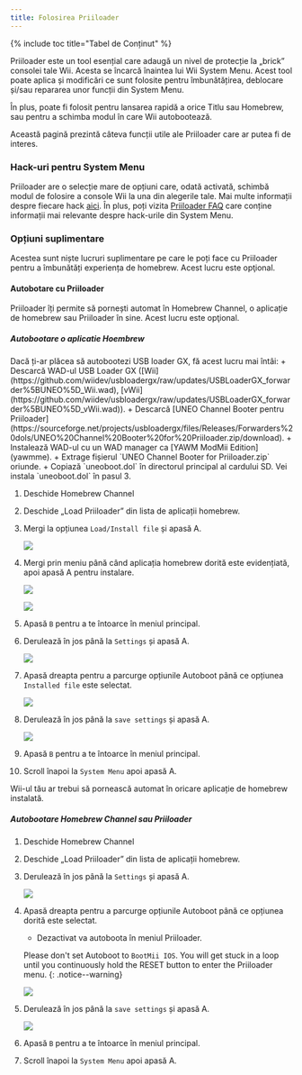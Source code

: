 ```yaml
---
title: Folosirea Priiloader
---
```


{% include toc title="Tabel de Conținut" %}

Priiloader este un tool esențial care adaugă un nivel de protecție la „brick” consolei tale Wii. Acesta se încarcă înaintea lui Wii System Menu. Acest tool poate aplica și modificări ce sunt folosite pentru îmbunătățirea, deblocare și/sau repararea unor funcții din System Menu.

În plus, poate fi folosit pentru lansarea rapidă a orice Titlu sau Homebrew, sau pentru a schimba modul în care Wii autobootează.

Această pagină prezintă câteva funcții utile ale Priiloader care ar putea fi de interes.

### Hack-uri pentru System Menu

Priiloader are o selecție mare de opțiuni care, odată activată, schimbă modul de folosire a console Wii la una din alegerile tale. Mai multe informații despre fiecare hack [aici](https://dacotaco.github.io/priiloader/docs/HACKS.html#currently-supported-hacks). În plus, poți vizita [Priiloader FAQ](https://dacotaco.github.io/priiloader/docs/FAQ.html) care conține informații mai relevante despre hack-urile din System Menu.

### Opțiuni suplimentare

Acestea sunt niște lucruri suplimentare pe care le poți face cu Priiloader pentru a îmbunătăți experiența de homebrew. Acest lucru este opţional.

#### Autobotare cu Priiloader

Priiloader îți permite să pornești automat în Homebrew Channel, o aplicație de homebrew sau Priiloader în sine. Acest lucru este opţional.

##### Autobootare o aplicatie Hoembrew

<div id="autobooting-usbloadergx" class="notice--warning" markdown="1">
Dacă ți-ar plăcea să autobootezi USB loader GX, fă acest lucru mai întâi:
  + Descarcă WAD-ul USB Loader GX ([Wii](https://github.com/wiidev/usbloadergx/raw/updates/USBLoaderGX_forwarder%5BUNEO%5D_Wii.wad), [vWii](https://github.com/wiidev/usbloadergx/raw/updates/USBLoaderGX_forwarder%5BUNEO%5D_vWii.wad)).
  + Descarcă [UNEO Channel Booter pentru Priiloader](https://sourceforge.net/projects/usbloadergx/files/Releases/Forwarders%20dols/UNEO%20Channel%20Booter%20for%20Priiloader.zip/download).
  + Instalează WAD-ul cu un WAD manager ca [YAWM ModMii Edition](yawmme).
  + Extrage fișierul `UNEO Channel Booter for Priiloader.zip` oriunde.
  + Copiază `uneoboot.dol` în directorul principal al cardului SD.
Vei instala `uneoboot.dol` în pasul 3.
</div>

1. Deschide Homebrew Channel
1. Deschide „Load Priiloader” din lista de aplicații homebrew.
1. Mergi la opțiunea `Load/Install file` și apasă A.

    ![](/images/priiloader/menu_install_file.png)

1. Mergi prin meniu până când aplicația homebrew dorită este evidențiată, apoi apasă A pentru instalare.

    ![](/images/priiloader/installing_file.png)

    ![](/images/priiloader/installing_file_ok.png)

1. Apasă `B` pentru a te întoarce în meniul principal.
1. Derulează în jos până la `Settings` și apasă A.

    ![](/images/priiloader/menu_settings.png)

1. Apasă dreapta pentru a parcurge opțiunile Autoboot până ce opțiunea `Installed file` este selectat.

    ![](/images/priiloader/autoboot_installed_file.png)

1. Derulează în jos până la `save settings` și apasă A.

    ![](/images/priiloader/settings_save.png)

1. Apasă `B` pentru a te întoarce în meniul principal.
1. Scroll înapoi la `System Menu` apoi apasă A.

Wii-ul tău ar trebui să pornească automat în oricare aplicație de homebrew instalată.

##### Autobootare Homebrew Channel sau Priiloader

1. Deschide Homebrew Channel
1. Deschide „Load Priiloader” din lista de aplicații homebrew.
1. Derulează în jos până la `Settings` și apasă A.

    ![](/images/priiloader/menu_settings.png)

1. Apasă dreapta pentru a parcurge opțiunile Autoboot până ce opțiunea dorită este selectat.
    + Dezactivat va autoboota în meniul Priiloader.

    Please don't set Autoboot to `BootMii IOS`. You will get stuck in a loop until you continuously hold the RESET button to enter the Priiloader menu.
    {: .notice--warning}

    ![](/images/priiloader/autoboot_disabled.png)

1. Derulează în jos până la `save settings` și apasă A.

    ![](/images/priiloader/settings_save.png)

1. Apasă `B` pentru a te întoarce în meniul principal.
1. Scroll înapoi la `System Menu` apoi apasă A.
